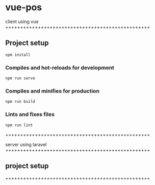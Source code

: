 # vue-pos
client using vue 
+++++++++++++++++++++++++++++++++++++++++++++++++
## Project setup
```
npm install
```

### Compiles and hot-reloads for development
```
npm run serve
```

### Compiles and minifies for production
```
npm run build
```

### Lints and fixes files
```
npm run lint
```
+++++++++++++++++++++++++++++++++++++++++++++++++

server using laravel
+++++++++++++++++++++++++++++++++++++++++++++++++
## project setup
+++++++++++++++++++++++++++++++++++++++++++++++++